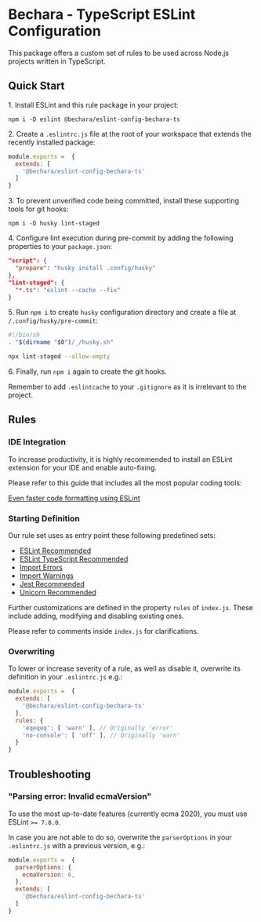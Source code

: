 # Bechara - TypeScript ESLint Configuration

This package offers a custom set of rules to be used across Node.js projects written in TypeScript.


## Quick Start

1\. Install ESLint and this rule package in your project:

```
npm i -D eslint @bechara/eslint-config-bechara-ts
```

2\. Create a `.eslintrc.js` file at the root of your workspace that extends the recently installed package:

```js
module.exports =  {
  extends: [ 
    '@bechara/eslint-config-bechara-ts'
  ]
}
```

3\. To prevent unverified code being committed, install these supporting tools for git hooks:

```
npm i -D husky lint-staged
```

4\. Configure lint execution during pre-commit by adding the following properties to your `package.json`:

```json
"script": {
  "prepare": "husky install .config/husky"
},
"lint-staged": {
  "*.ts": "eslint --cache --fix"
}
```

5\. Run `npm i` to create `husky` configuration directory and create a file at `/.config/husky/pre-commit`:

```bash
#!/bin/sh
. "$(dirname "$0")/_/husky.sh"

npx lint-staged --allow-empty
```

6\. Finally, run `npm i` again to create the git hooks.

Remember to add `.eslintcache` to your `.gitignore` as it is irrelevant to the project.


## Rules

### IDE Integration

To increase productivity, it is highly recommended to install an ESLint extension for your IDE and enable auto-fixing.

Please refer to this guide that includes all the most popular coding tools:

[Even faster code formatting using ESLint](https://medium.com/@netczuk/even-faster-code-formatting-using-eslint-22b80d061461)


### Starting Definition

Our rule set uses as entry point these following predefined sets:

- [ESLint Recommended](https://eslint.org/docs/rules/)
- [ESLint TypeScript Recommended](https://github.com/typescript-eslint/typescript-eslint/tree/master/packages/eslint-plugin)
- [Import Errors](https://github.com/benmosher/eslint-plugin-import/blob/master/config/errors.js)
- [Import Warnings](https://github.com/benmosher/eslint-plugin-import/blob/master/config/warnings.js)
- [Jest Recommended](https://github.com/jest-community/eslint-plugin-jest#rules)
- [Unicorn Recommended](https://github.com/sindresorhus/eslint-plugin-unicorn/blob/master/index.js)

Further customizations are defined in the property `rules` of `index.js`. These include adding, modifying and disabling existing ones.

Please refer to comments inside `index.js` for clarifications.


### Overwriting

To lower or increase severity of a rule, as well as disable it, overwrite its definition in your `.eslintrc.js` e.g.:

```js
module.exports =  {
  extends: [ 
    '@bechara/eslint-config-bechara-ts'
  ],
  rules: {
    'eqeqeq': [ 'warn' ], // Originally 'error'
    'no-console': [ 'off' ], // Originally 'warn'
  }
}
```


## Troubleshooting

### "Parsing error: Invalid ecmaVersion"

To use the most up-to-date features (currently ecma 2020), you must use ESLint `>= 7.8.0`.

In case you are not able to do so, overwrite the `parserOptions` in your `.eslintrc.js` with a previous version, e.g.:

```js
module.exports =  {
  parserOptions: {
    ecmaVersion: 6,
  },
  extends: [ 
    '@bechara/eslint-config-bechara-ts'
  ]
}
```

